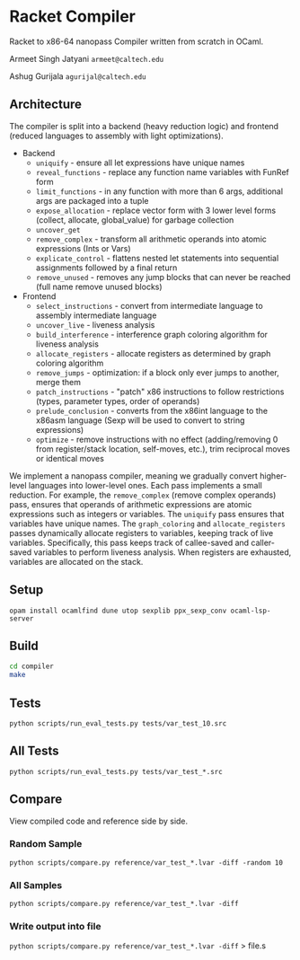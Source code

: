 # Racket Compiler

Racket to x86-64 nanopass Compiler written from scratch in OCaml.

Armeet Singh Jatyani `armeet@caltech.edu`

Ashug Gurijala `agurijal@caltech.edu`

## Architecture

The compiler is split into a backend (heavy reduction logic) and frontend (reduced languages to assembly with light optimizations).
- Backend
    - `uniquify` - ensure all let expressions have unique names
    - `reveal_functions` - replace any function name variables with FunRef form
    - `limit_functions` - in any function with more than 6 args, additional args are packaged into a tuple
    - `expose_allocation` - replace vector form with 3 lower level forms (collect, allocate, global_value) for garbage collection
    - `uncover_get`
    - `remove_complex` - transform all arithmetic operands into atomic expressions (Ints or Vars)
    - `explicate_control` - flattens nested let statements into sequential assignments followed by a final return
    - `remove_unused` - removes any jump blocks that can never be reached (full name remove unused blocks)
- Frontend
    - `select_instructions` - convert from intermediate language to assembly intermediate language
    - `uncover_live` - liveness analysis
    - `build_interference` - interference graph coloring algorithm for liveness analysis
    - `allocate_registers` - allocate registers as determined by graph coloring algorithm
    - `remove_jumps` - optimization: if a block only ever jumps to another, merge them
    - `patch_instructions` - "patch" x86 instructions to follow restrictions (types, parameter types, order of operands)
    - `prelude_conclusion` - converts from the x86int language to the x86asm language (Sexp will be used to convert to string expressions)
    - `optimize` - remove instructions with no effect (adding/removing 0 from register/stack location, self-moves, etc.), trim reciprocal moves or identical moves

We implement a nanopass compiler, meaning we gradually convert higher-level languages into lower-level ones.
Each pass implements a small reduction. For example, the `remove_complex` (remove complex operands) pass, ensures that
operands of arithmetic expressions are atomic expressions such as integers or variables. The `uniquify` pass ensures that
variables have unique names. The `graph_coloring` and `allocate_registers`
passes dynamically allocate registers to variables, keeping track of live variables. Specifically, this pass keeps track of callee-saved
and caller-saved variables to perform liveness analysis. When registers are exhausted, variables are 
allocated on the stack.


## Setup
`opam install ocamlfind dune utop sexplib ppx_sexp_conv ocaml-lsp-server`

## Build
```bash
cd compiler
make
```

## Tests
`python scripts/run_eval_tests.py tests/var_test_10.src`

## All Tests
`python scripts/run_eval_tests.py tests/var_test_*.src`

## Compare
View compiled code and reference side by side.

### Random Sample
`python scripts/compare.py reference/var_test_*.lvar -diff -random 10`

### All Samples
`python scripts/compare.py reference/var_test_*.lvar -diff`

### Write output into file
`python scripts/compare.py reference/var_test_*.lvar -diff` > file.s
